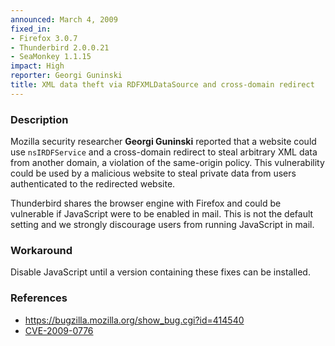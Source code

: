 ```yaml
---
announced: March 4, 2009
fixed_in:
- Firefox 3.0.7
- Thunderbird 2.0.0.21
- SeaMonkey 1.1.15
impact: High
reporter: Georgi Guninski
title: XML data theft via RDFXMLDataSource and cross-domain redirect
---
```


<h3>Description</h3>

<p>Mozilla security researcher <strong>Georgi Guninski</strong>
reported that a website could use <code>nsIRDFService</code> and a
cross-domain redirect to steal arbitrary XML data from another domain,
a violation of the same-origin policy.  This vulnerability could be
used by a malicious website to steal private data from users
authenticated to the redirected website.</p>

<p class="note">Thunderbird shares the browser engine with Firefox and
could be vulnerable if JavaScript were to be enabled in mail. This is
not the default setting and we strongly discourage users from running
JavaScript in mail.</p>

<h3>Workaround</h3>

<p>Disable JavaScript until a version containing these fixes can be
installed.</p>

<h3>References</h3>

<ul>
  <li><a href="https://bugzilla.mozilla.org/show_bug.cgi?id=414540">https://bugzilla.mozilla.org/show_bug.cgi?id=414540</a></li>
  <li><a class="ex-ref" href="http://cve.mitre.org/cgi-bin/cvename.cgi?name=CVE-2009-0776">CVE-2009-0776</a></li>
</ul>



